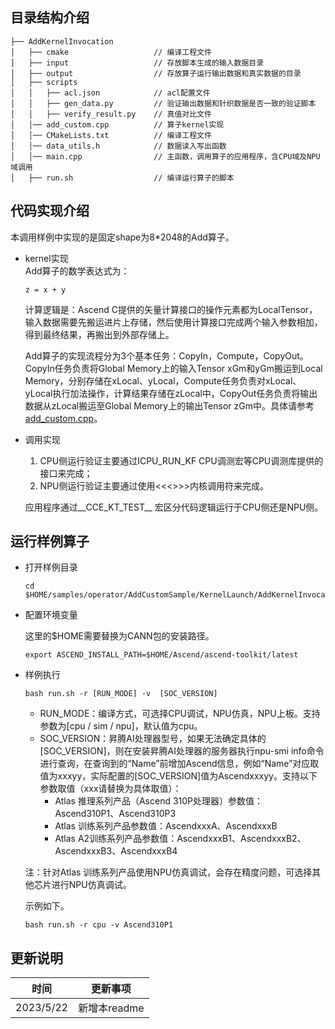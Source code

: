 ## 目录结构介绍
``` 
├── AddKernelInvocation
│   ├── cmake                   // 编译工程文件
│   ├── input                   // 存放脚本生成的输入数据目录
│   ├── output                  // 存放算子运行输出数据和真实数据的目录
│   ├── scripts
│   │   ├── acl.json            // acl配置文件
│   │   ├── gen_data.py         // 验证输出数据和针织数据是否一致的验证脚本
│   │   ├── verify_result.py    // 真值对比文件
│   │── add_custom.cpp          // 算子kernel实现
│   │── CMakeLists.txt          // 编译工程文件
│   │── data_utils.h            // 数据读入写出函数
│   │── main.cpp                // 主函数，调用算子的应用程序，含CPU域及NPU域调用
│   ├── run.sh                  // 编译运行算子的脚本
``` 
## 代码实现介绍
本调用样例中实现的是固定shape为8*2048的Add算子。
- kernel实现   
  Add算子的数学表达式为：  
  ```
  z = x + y
  ```
  计算逻辑是：Ascend C提供的矢量计算接口的操作元素都为LocalTensor，输入数据需要先搬运进片上存储，然后使用计算接口完成两个输入参数相加，得到最终结果，再搬出到外部存储上。  
  
  Add算子的实现流程分为3个基本任务：CopyIn，Compute，CopyOut。CopyIn任务负责将Global Memory上的输入Tensor xGm和yGm搬运到Local Memory，分别存储在xLocal、yLocal，Compute任务负责对xLocal、yLocal执行加法操作，计算结果存储在zLocal中，CopyOut任务负责将输出数据从zLocal搬运至Global Memory上的输出Tensor zGm中。具体请参考[add_custom.cpp](./add_custom.cpp)。

- 调用实现  
  1. CPU侧运行验证主要通过ICPU_RUN_KF CPU调测宏等CPU调测库提供的接口来完成；  
  2. NPU侧运行验证主要通过使用<<<>>>内核调用符来完成。

  应用程序通过__CCE_KT_TEST__ 宏区分代码逻辑运行于CPU侧还是NPU侧。
## 运行样例算子
- 打开样例目录

  ```
  cd $HOME/samples/operator/AddCustomSample/KernelLaunch/AddKernelInvocation
  ```
- 配置环境变量

  这里的\$HOME需要替换为CANN包的安装路径。
  ```
  export ASCEND_INSTALL_PATH=$HOME/Ascend/ascend-toolkit/latest
  ```

- 样例执行

  ```
  bash run.sh -r [RUN_MODE] -v  [SOC_VERSION] 
  ```
  - RUN_MODE：编译方式，可选择CPU调试，NPU仿真，NPU上板。支持参数为[cpu / sim / npu]，默认值为cpu。
  - SOC_VERSION：昇腾AI处理器型号，如果无法确定具体的[SOC_VERSION]，则在安装昇腾AI处理器的服务器执行npu-smi info命令进行查询，在查询到的“Name”前增加Ascend信息，例如“Name”对应取值为xxxyy，实际配置的[SOC_VERSION]值为Ascendxxxyy。支持以下参数取值（xxx请替换为具体取值）：
    - Atlas 推理系列产品（Ascend 310P处理器）参数值：Ascend310P1、Ascend310P3
    - Atlas 训练系列产品参数值：AscendxxxA、AscendxxxB
    - Atlas A2训练系列产品参数值：AscendxxxB1、AscendxxxB2、AscendxxxB3、AscendxxxB4

  注：针对Atlas 训练系列产品使用NPU仿真调试，会存在精度问题，可选择其他芯片进行NPU仿真调试。

  示例如下。
  ```
  bash run.sh -r cpu -v Ascend310P1
  ```   
## 更新说明
  | 时间 | 更新事项 |
|----|------|
| 2023/5/22 | 新增本readme |